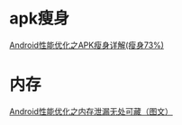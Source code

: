 


# apk瘦身

[Android性能优化之APK瘦身详解(瘦身73%)](https://blog.csdn.net/qq_32175491/article/details/80071987)



# 内存


[Android性能优化之内存泄漏无处可藏（图文）](https://www.jianshu.com/p/86a6d5cd3b05)









































